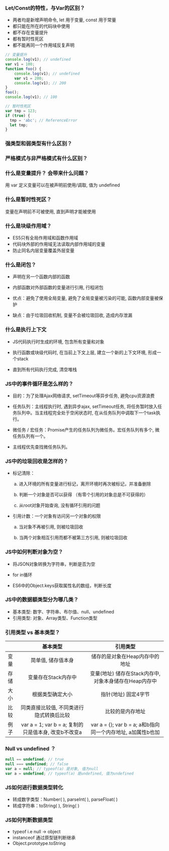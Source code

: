 ### Let/Const的特性，与Var的区别？

* 两者均是新增声明命令, let 用于变量, const 用于常量
* 都只能在所在的代码块中使用
* 都不存在变量提升
* 都有暂时性死区
* 都不能再同一个作用域反复声明

```javascript
// 变量提升
console.log(v1); // undefined
var v1 = 100;
function foo() {
    console.log(v1); // undefined
    var v1 = 200;
    console.log(v1); // 200
}
foo();
console.log(v1); // 100

// 暂时性死区
var tmp = 123;
if (true) {
  tmp = 'abc'; // ReferenceError
  let tmp;
}
```

### 强类型和弱类型有什么区别？

### 严格模式与非严格模式有什么区别？

### 什么是变量提升？ 会带来什么问题？

用 var 定义变量可以在被声明前使用/调取, 值为 undefined

### 什么是暂时性死区？

变量在声明前不可被使用, 直到声明才能被使用

### 什么是块级作用域？

* ES5只有全局作用域和函数作用域
* 代码块外部的作用域无法读取内部作用域的变量
* 防止同名内层变量覆盖外层变量

### 什么是闭包？

- 声明在另一个函数内部的函数

- 内部函数对外部函数的变量进行引用, 行程闭包

- 优点：避免了使用全局变量, 避免了全局变量被污染的可能, 函数内部变量被保护

- 缺点：由于垃圾回收机制, 变量不会被垃圾回收, 造成内存泄漏


### 什么是执行上下文

- JS代码执行时生成的环境, 包含所有变量和对象

- 执行函数或块级代码时, 在当前上下文上层, 建立一个新的上下文环境, 形成一个stack

- 直到所有代码执行完成, 清空堆栈


### JS中的事件循环是怎么样的？

- 目的：为了处理Ajax网络请求, setTimeout等异步任务,  避免cpu资源浪费

- 任务队列：主线程执行时, 遇到异步ajax, setTimeout任务, 将任务暂时放入任务队列中。当主线程完全处于空闲状态时, 在从任务队列中调取下一个task执行。

- 微任务 / 宏任务：Promise产生的任务队列为微任务。宏任务队列有多个, 微任务队列有一个。

- 主线程优先查找微任务队列。


### JS中的垃圾回收是怎样的？

- 标记清除：

  ​	a. 进入环境的所有变量进行标记，离开环境时再次被标记，并准备删除

  ​	b. 判断一个对象是否可以获得 （有零个引用的对象总是不可获得的）

  ​	c. 从root对象开始查询, 没有循环引用的问题

- 引用计数：一个对象有访问另一个对象的权限

  ​	a. 当对象不再被引用, 则被垃圾回收

  ​	b. 当两个对象相互引用而都不被第三方引用, 则被垃圾回收


### JS中如何判断对象为空？

- 将JSON对象转换为字符串，判断是否为空

- for in循环

- ES6中的Object.keys获取属性名的数组，判断长度


### JS中的数据额类型分为哪几类？

- 基本类型: 数字、字符串、布尔值、null、undefined
- 引用类型: 对象、Array类型、Function类型

### 引用类型 vs 基本类型？

|      |                       基本类型                       |                          引用类型                           |
| ---- | :--------------------------------------------------: | :---------------------------------------------------------: |
| 变量 |                  简单值, 储存值本身                  |               储存的是对象在Heap内存中的地址                |
| 存储 |                 变量存在Stack内存中                  |   变量(地址) 储存在Stack内存中, 对象本身储存在Heap内存中    |
| 大小 |                   根据类型确定大小                   |                    指针(地址) 固定4字节                     |
| 比较 |       同类直接比较值, 不同类进行隐式转换后比较       |                      比较的是内存地址                       |
| 例子 | var a = 1; var b = a; 复制的只是值本身, 改变b不改变a | var a = {}; var b = a; a和b指向同一个内存地址, a加属性b也加 |

### Null vs undefined ？

```javascript
null == undefined; // true
null === undefined; // false
var a = null; // typeof(a) 是对象, 值为null
var a = undefined; // typeof(a) 是undefined, 值为undefined
```

### JS如何进行数据类型转化

- 转成数字类型：Number( ), parseInt( ), parseFloat( )
- 转成字符串：toString( ), String( )

### JS如何判断数据类型

- typeof i.e null -> object
- instanceof 通过原型链判断继承
- Object.prototype.toString









